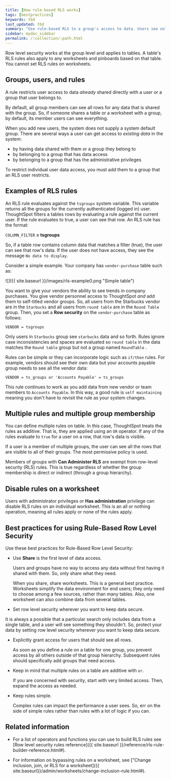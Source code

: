 ```yaml
---
title: [How rule-based RLS works]
tags: [bestpractices]
keywords: tbd
last_updated: tbd
summary: "Use rule-based RLS to a group's access to data. Users see only accessible row data."
sidebar: mydoc_sidebar
permalink: /:collection/:path.html
---
```

Row level security works at the group level and applies to tables. A table's RLS
rules also apply to any worksheets and pinboards based on that table. You cannot
set RLS rules on worksheets.

## Groups, users, and rules

A rule restricts user access to data _already_ shared directly with a user or a
group that user belongs to.

By default, all group members can see all rows for any data that is shared with
the group. So, if someone shares a table or a worksheet with a group, by default,
its member users can see everything.

When you add new users, the system does not supply a system default group. There
are several ways a user can get access to _existing data_ in the system:

- by having data shared with them or a group they belong to
- by belonging to a group that has data access
- by belonging to a group that has the administrative privileges  

To restrict individual user data access, you must add them to a group that an
RLS user restricts.


## Examples of RLS rules

An RLS rule evaluates against the `tsgroups` system variable. This variable
returns all the groups for the currently authenticated (logged in) user.
ThoughtSpot filters a tables rows by evaluating a rule against the current user.
If the rule evaluates to true, a user can see that row. An RLS rule has the
format:

`COLUMN_FILTER` **= tsgroups**

So, if a table row contains column data that matches a filter (true), the user
can see that row's data. If the user does not have access, they see the message
`No data to display`.

Consider a simple example. Your company has `vendor-purchase` table such as:

 ![]({{ site.baseurl }}/images/rls-example0.png "Simple table")

You want to give your vendors the ability to see trends in company
purchases. You give vendor personnel access to ThoughtSpot _and_ add them to
self-titled vendor groups. So, all users from the Starbucks vendor are in the
`Starbucks` and all users from `round table` are in the `Round Table` group.
Then, you set a **Row security** on the `vendor-purchase` table as follows:

 `VENDOR = tsgroups`

Only users in `Starbucks` group see `starbucks` data and so forth. Rules ignore
case inconsistencies and spaces are evaluated so `round table` in the data
matches the `Round table` group but not a group named `RoundTable` .

Rules can be simple or they can incorporate logic such as `if/then` rules. For
example, vendors should see their own data but your accounts payable group needs
to see all the vendor data:

`VENDOR = ts_groups or 'Accounts Payable' = ts_groups `

This rule continues to work as you add data from new vendor or team members to
`Accounts Payable`. In this way, a good rule is `self maintaining` meaning  you
don't have to revisit the rule as your system changes.

## Multiple rules and multiple group membership

You can define multiple rules on table.  In this case, ThoughtSpot treats the
rules as additive. That is, they are applied using an `OR` operator. If any of
the rules evaluate to `true` for a user on a row, that row's data is visible.

If a user is a member of multiple groups, the user can see all the rows that are
visible to all of their groups. The most permissive policy is used.

Members of groups with **Can Administer RLS** are exempt from row-level security
(RLS) rules.  This is true regardless of whether the group membership is direct
or indirect (through a group hierarchy).

## Disable rules on a worksheet

Users with administrator privileges or **Has administration** privilege can
disable RLS rules on an individual worksheet. This is an all or nothing
operation, meaning all rules apply or none of the rules apply.

## Best practices for using Rule-Based Row Level Security

Use these best practices for Rule-Based Row Level Security:

-  Use **Share** is the first level of data access.

   Users and groups have no way to access any data without first having it
   shared with them. So, only share what they need.

   When you share, share worksheets. This is a general best practice.
   Worksheets simplify the data environment for end users; they only need to
   choose among a few sources, rather than many tables. Also, one worksheet can
   also  combine data from several tables.

-  Set row level security wherever you want to keep data secure.

  It is always a possible that a particular search only includes data from a
  single table, and a user will see something they shouldn't. So, protect your
  data by setting row level security wherever you want to keep data secure.

- Explicitly grant access for users that should see all rows.

  As soon as you define a rule on a table for one group, you prevent access by
  all others outside of that group hierarchy. Subsequent rules should
  specifically add groups that need access.

- Keep in mind that multiple rules on a table are additive with `or`.

  If you are concerned with security, start with very limited access. Then,
  expand the access as needed.

- Keep rules simple.

  Complex rules can impact the performance a user sees. So, err on the side of
  simple rules rather than rules with a lot of logic if you can.


## Related information

* For a list of operators and functions you can use to build RLS rules see
[Row level security rules reference]({{ site.baseurl
}}/reference/rls-rule-builder-reference.html#).

* For information on bypassing rules on a worksheet, see ["Change inclusion, join,
or RLS for a worksheet]({{
site.baseurl}}/admin/worksheets/change-inclusion-rule.html#).
